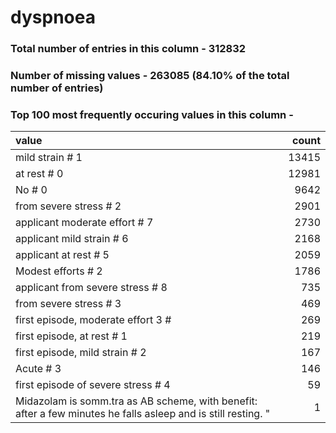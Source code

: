 
# dyspnoea

### Total number of entries in this column - 312832

### Number of missing values - 263085 (84.10% of the total number of entries)

### Top 100 most frequently occuring values in this column -

| value                                                                                                         |   count |
|:--------------------------------------------------------------------------------------------------------------|--------:|
| mild strain # 1                                                                                               |   13415 |
| at rest # 0                                                                                                   |   12981 |
| No # 0                                                                                                        |    9642 |
| from severe stress # 2                                                                                        |    2901 |
| applicant moderate effort # 7                                                                                 |    2730 |
| applicant mild strain # 6                                                                                     |    2168 |
| applicant at rest # 5                                                                                         |    2059 |
| Modest efforts # 2                                                                                            |    1786 |
| applicant from severe stress # 8                                                                              |     735 |
| from severe stress # 3                                                                                        |     469 |
| first episode, moderate effort 3 #                                                                            |     269 |
| first episode, at rest # 1                                                                                    |     219 |
| first episode, mild strain # 2                                                                                |     167 |
| Acute # 3                                                                                                     |     146 |
| first episode of severe stress # 4                                                                            |      59 |
| Midazolam is somm.tra as AB scheme, with benefit: after a few minutes he falls asleep and is still resting. " |       1 |
